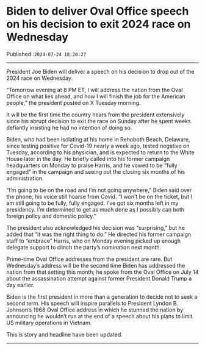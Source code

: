 # Biden to deliver Oval Office speech on his decision to exit 2024 race on Wednesday

Published :`2024-07-24 18:20:27`

---

President Joe Biden will deliver a speech on his decision to drop out of the 2024 race on Wednesday.

“Tomorrow evening at 8 PM ET, I will address the nation from the Oval Office on what lies ahead, and how I will finish the job for the American people,” the president posted on X Tuesday morning.

It will be the first time the country hears from the president extensively since his abrupt decision to exit the race on Sunday after he spent weeks defiantly insisting he had no intention of doing so.

Biden, who had been isolating at his home in Rehoboth Beach, Delaware, since testing positive for Covid-19 nearly a week ago, tested negative on Tuesday, according to his physician, and is expected to return to the White House later in the day. He briefly called into his former campaign headquarters on Monday to praise Harris, and he vowed to be “fully engaged” in the campaign and seeing out the closing six months of his administration.

“I’m going to be on the road and I’m not going anywhere,” Biden said over the phone, his voice still hoarse from Covid. “I won’t be on the ticket, but I am still going to be fully, fully engaged. I’ve got six months left in my presidency. I’m determined to get as much done as I possibly can both foreign policy and domestic policy.”

The president also acknowledged his decision was “surprising,” but he added that “it was the right thing to do.” He directed his former campaign staff to “embrace” Harris, who on Monday evening picked up enough delegate support to clinch the party’s nomination next month.

Prime-time Oval Office addresses from the president are rare. But Wednesday’s address will be the second time Biden has addressed the nation from that setting this month; he spoke from the Oval Office on July 14 about the assassination attempt against former President Donald Trump a day earlier.

Biden is the first president in more than a generation to decide not to seek a second term. His speech will inspire parallels to President Lyndon B. Johnson’s 1968 Oval Office address in which he stunned the nation by announcing he wouldn’t run at the end of a speech about his plans to limit US military operations in Vietnam.

This is story and headline have been updated.

---


